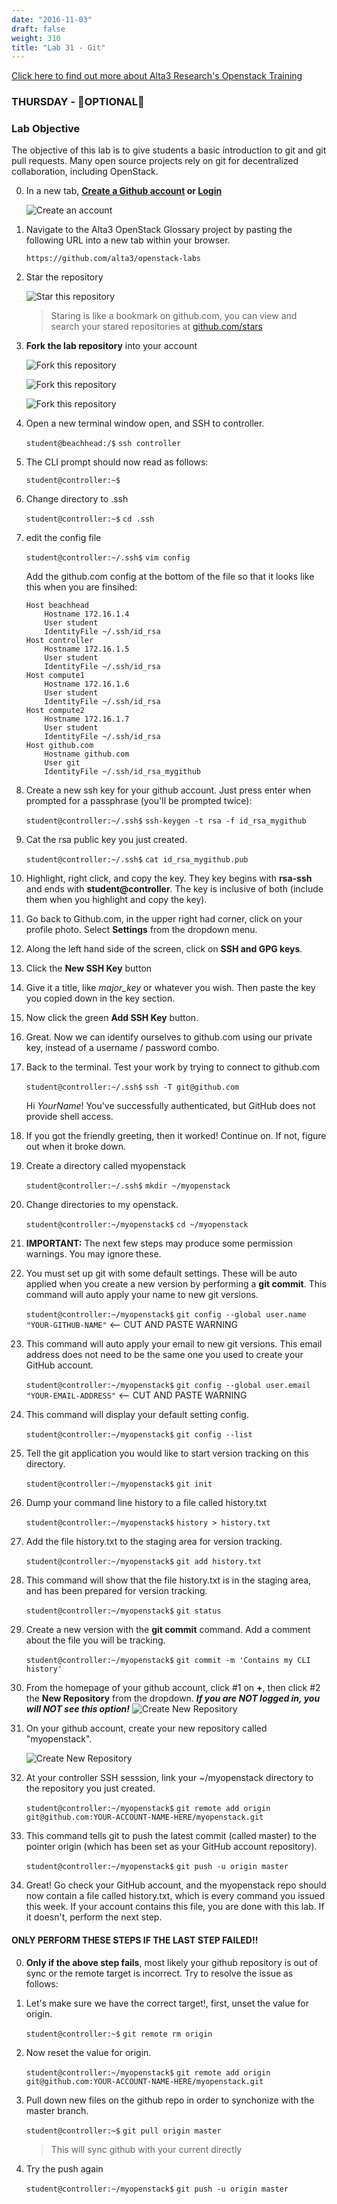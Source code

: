 ```yaml
---
date: "2016-11-03"
draft: false
weight: 310 
title: "Lab 31 - Git"
---
```

[Click here to find out more about Alta3 Research's Openstack Training](https://alta3.com/courses/openstack)

### THURSDAY - &#x1F528;OPTIONAL&#x1F528;

### Lab Objective

The objective of this lab is to give students a basic introduction to git and git pull requests.  Many open source projects rely on git for decentralized collaboration, including OpenStack.

0. In a new tab, **[Create a Github account](https://github.com/join) or [Login](https://github.com/login)**

    ![Create an account](https://i.imgur.com/uTDaD5s.png)

0. Navigate to the Alta3 OpenStack Glossary project by pasting the following URL into a new tab within your browser.

    `https://github.com/alta3/openstack-labs`      

0. Star the repository

    ![Star this repository](https://i.imgur.com/LLAQVg7.png)

    > Staring is like a bookmark on github.com,  you can view and search your stared repositories at [github.com/stars](github.com/stars)

0. **Fork the lab repository** into your account

    ![Fork this repository](https://i.imgur.com/JJc2Dht.png)

    ![Fork this repository](https://i.imgur.com/S9iDb2e.png)

    ![Fork this repository](https://i.imgur.com/Ro71WF6.png)

0. Open a new terminal window open, and SSH to controller. 

    `student@beachhead:/$` `ssh controller`

0. The CLI prompt should now read as follows:

    `student@controller:~$`

0. Change directory to .ssh

    `student@controller:~$` `cd .ssh`
   
0. edit the config file

    `student@controller:~/.ssh$` `vim config` 
    
    Add the github.com config at the bottom of the file so that it looks like this when you are finsihed:
    
    ```
    Host beachhead
        Hostname 172.16.1.4
        User student
        IdentityFile ~/.ssh/id_rsa
    Host controller
        Hostname 172.16.1.5
        User student
        IdentityFile ~/.ssh/id_rsa 
    Host compute1
        Hostname 172.16.1.6
        User student
        IdentityFile ~/.ssh/id_rsa
    Host compute2
        Hostname 172.16.1.7
        User student
        IdentityFile ~/.ssh/id_rsa
    Host github.com
        Hostname github.com
        User git
        IdentityFile ~/.ssh/id_rsa_mygithub
    ```
0. Create a new ssh key for your github account. Just press enter when prompted for a passphrase (you'll be prompted twice):

    `student@controller:~/.ssh$` `ssh-keygen -t rsa -f id_rsa_mygithub`

0. Cat the rsa public key you just created.
   
    `student@controller:~/.ssh$` `cat id_rsa_mygithub.pub`

0. Highlight, right click, and copy the key. They key begins with **rsa-ssh** and ends with **student@controller**. The key is inclusive of both (include them when you highlight and copy the key).

0. Go back to Github.com, in the upper right had corner, click on your profile photo. Select **Settings** from the dropdown menu.

0. Along the left hand side of the screen, click on **SSH and GPG keys**.

0. Click the **New SSH Key** button

0. Give it a title, like *major_key* or whatever you wish. Then paste the key you copied down in the key section.

0. Now click the green **Add SSH Key** button.

0. Great. Now we can identify ourselves to github.com using our private key, instead of a username / password combo.

0. Back to the terminal. Test your work by trying to connect to github.com

    `student@controller:~/.ssh$` `ssh -T git@github.com`
    
    >
    Hi *YourName*! You've successfully authenticated, but GitHub does not provide shell access.

0. If you got the friendly greeting, then it worked! Continue on. If not, figure out when it broke down.

0. Create a directory called myopenstack

    `student@controller:~/.ssh$` `mkdir ~/myopenstack`

0. Change directories to my openstack.

    `student@controller:~/myopenstack$` `cd ~/myopenstack`

0. **IMPORTANT:** The next few steps may produce some permission warnings. You may ignore these.

0. You must set up git with some default settings. These will be auto applied when you create a new version by performing a **git commit**. This command will auto apply your name to new git versions.

    `student@controller:~/myopenstack$` `git config --global user.name "YOUR-GITHUB-NAME"`  <-- CUT AND PASTE WARNING

0. This command will auto apply your email to new git versions. This email address does not need to be the same one you used to create your GitHub account.

    `student@controller:~/myopenstack$` `git config --global user.email "YOUR-EMAIL-ADDRESS"`  <-- CUT AND PASTE WARNING

0. This command will display your default setting config.

    `student@controller:~/myopenstack$` `git config --list`

0. Tell the git application you would like to start version tracking on this directory.

    `student@controller:~/myopenstack$` `git init`

0. Dump your command line history to a file called history.txt

    `student@controller:~/myopenstack$` `history > history.txt`
    
0. Add the file history.txt to the staging area for version tracking.
    
    `student@controller:~/myopenstack$` `git add history.txt`
    
0. This command will show that the file history.txt is in the staging area, and has been prepared for version tracking.

    `student@controller:~/myopenstack$` `git status`
    
0. Create a new version with the **git commit** command. Add a comment about the file you will be tracking.

    `student@controller:~/myopenstack$` `git commit -m 'Contains my CLI history'`

0. From the homepage of your github account, click #1 on **+**, then click #2 the **New Repository** from the dropdown. ***If you are NOT logged in, you will NOT see this option!***
    ![Create New Repository](https://i.imgur.com/t4EBwol.png)

0. On your github account, create your new repository called "myopenstack".
 
    ![Create New Repository](https://i.imgur.com/VbWc0uW.png)

0. At your controller SSH sesssion, link your ~/myopenstack directory to the repository you just created.

    `student@controller:~/myopenstack$` `git remote add origin git@github.com:YOUR-ACCOUNT-NAME-HERE/myopenstack.git`

0. This command tells git to push the latest commit (called master) to the pointer origin (which has been set as your GitHub account repository).

    `student@controller:~/myopenstack$` `git push -u origin master`

0. Great! Go check your GitHub account, and the myopenstack repo should now contain a file called history.txt, which is every command you issued this week. If your account contains this file, you are done with this lab. If it doesn't, perform the next step.

#### ONLY PERFORM THESE STEPS IF THE LAST STEP FAILED!!

0. **Only if the above step fails**, most likely your github repository is out of sync or the remote target is incorrect. Try to resolve the issue as follows:

0. Let's make sure we have the correct target!, first, unset the value for origin.  

    `student@controller:~$` `git remote rm origin`
    
0. Now reset the value for origin.

    `student@controller:~/myopenstack$` `git remote add origin git@github.com:YOUR-ACCOUNT-NAME-HERE/myopenstack.git`

0. Pull down new files on the github repo in order to synchonize with the master branch.  

    `student@controller:~$` `git pull origin master`

    > This will sync github with your current directly

0. Try the push again

    `student@controller:~/myopenstack$` `git push -u origin master`

